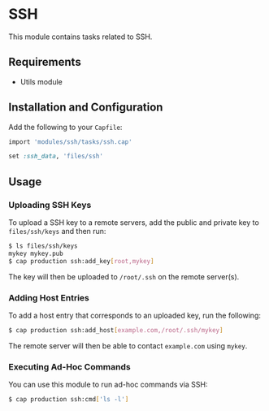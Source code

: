 # SSH

This module contains tasks related to SSH.

## Requirements

* Utils module

## Installation and Configuration

Add the following to your `Capfile`:

```ruby
import 'modules/ssh/tasks/ssh.cap'

set :ssh_data, 'files/ssh'
```

## Usage

### Uploading SSH Keys

To upload a SSH key to a remote servers, add the public and private key to `files/ssh/keys` and then run:

```bash
$ ls files/ssh/keys
mykey mykey.pub
$ cap production ssh:add_key[root,mykey]
```

The key will then be uploaded to `/root/.ssh` on the remote server(s).

### Adding Host Entries

To add a host entry that corresponds to an uploaded key, run the following:

```bash
$ cap production ssh:add_host[example.com,/root/.ssh/mykey]
```

The remote server will then be able to contact `example.com` using `mykey`.

### Executing Ad-Hoc Commands

You can use this module to run ad-hoc commands via SSH:

```bash
$ cap production ssh:cmd['ls -l']
```
